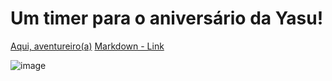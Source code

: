 # Um timer para o aniversário da Yasu!

[Aqui, aventureiro(a)](https://sirmorfeu.github.io/aniversario-da-yasu/)
  [Markdown - Link]([#Link](https://sirmorfeu.github.io/aniversario-da-yasu/](#https://sirmorfeu.github.io/aniversario-da-yasu/)))

![image](https://user-images.githubusercontent.com/60550706/223554307-0f44c978-1c22-47b8-909b-db55b9136bb8.png)
